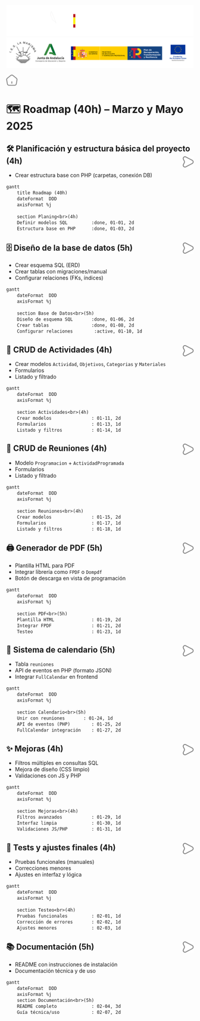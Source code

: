 ![](https://raw.githubusercontent.com/jcorvid509/.resGen/9cf65965f880c39d5e634d73522a6d656c4ea501/_bannerD.png#gh-dark-mode-only)
![](https://raw.githubusercontent.com/jcorvid509/.resGen/9cf65965f880c39d5e634d73522a6d656c4ea501/_bannerL.png#gh-light-mode-only)

<a href="/README.md"><img src="https://raw.githubusercontent.com/jcorvid509/.resGen/9cf65965f880c39d5e634d73522a6d656c4ea501/_home.svg" height="30"></a>

# 🗺️ Roadmap (40h) – Marzo y Mayo 2025

## 🛠️ Planificación y estructura básica del proyecto (4h)<a href="1.plan.md"><img src="https://raw.githubusercontent.com/jcorvid509/.resGen/dbf0397a38c3e0828d9bd164f719d77f3d977cda/_arrow.svg" height="30" align="right"></a>
- Crear estructura base con PHP (carpetas, conexión DB)

```mermaid
gantt
    title Roadmap (40h)
    dateFormat  DDD
    axisFormat %j

    section Planing<br>(4h)
    Definir modelos SQL         :done, 01-01, 2d
    Estructura base en PHP      :done, 01-03, 2d
```

## 🗄️ Diseño de la base de datos (5h)<a href="2.db.md"><img src="https://raw.githubusercontent.com/jcorvid509/.resGen/dbf0397a38c3e0828d9bd164f719d77f3d977cda/_arrow.svg" height="30" align="right"></a>

- Crear esquema SQL (ERD)
- Crear tablas con migraciones/manual
- Configurar relaciones (FKs, índices)

```mermaid
gantt
    dateFormat  DDD
    axisFormat %j

    section Base de Datos<br>(5h)
    Diseño de esquema SQL       :done, 01-06, 2d
    Crear tablas                :done, 01-08, 2d
    Configurar relaciones        :active, 01-10, 1d
```

## 🎯 CRUD de Actividades (4h)<a href="3.act.md"><img src="https://raw.githubusercontent.com/jcorvid509/.resGen/dbf0397a38c3e0828d9bd164f719d77f3d977cda/_arrow.svg" height="30" align="right"></a>

- Crear modelos `Actividad`, `Objetivos`, `Categorias` y `Materiales`
- Formularios
- Listado y filtrado

```mermaid
gantt
    dateFormat  DDD
    axisFormat %j

    section Actividades<br>(4h)
    Crear modelos               : 01-11, 2d
    Formularios                 : 01-13, 1d
    Listado y filtros           : 01-14, 1d
```

## 📅 CRUD de Reuniones (4h)<a href="4.reu.md"><img src="https://raw.githubusercontent.com/jcorvid509/.resGen/dbf0397a38c3e0828d9bd164f719d77f3d977cda/_arrow.svg" height="30" align="right"></a>
- Modelo `Programacion` + `ActividadProgramada`
- Formularios
- Listado y filtrado

```mermaid
gantt
    dateFormat  DDD
    axisFormat %j
   
    section Reuniones<br>(4h)
    Crear modelos               : 01-15, 2d
    Formularios                 : 01-17, 1d
    Listado y filtros           : 01-18, 1d
```

## 🖨️ Generador de PDF (5h)<a href="5.pdf.md"><img src="https://raw.githubusercontent.com/jcorvid509/.resGen/dbf0397a38c3e0828d9bd164f719d77f3d977cda/_arrow.svg" height="30" align="right"></a>
- Plantilla HTML para PDF
- Integrar librería como `FPDF` o `Dompdf`
- Botón de descarga en vista de programación

```mermaid
gantt
    dateFormat  DDD
    axisFormat %j

    section PDF<br>(5h)
    Plantilla HTML              : 01-19, 2d
    Integrar FPDF               : 01-21, 2d
    Testeo                      : 01-23, 1d
```

## 📆 Sistema de calendario (5h)<a href="6.cld.md"><img src="https://raw.githubusercontent.com/jcorvid509/.resGen/dbf0397a38c3e0828d9bd164f719d77f3d977cda/_arrow.svg" height="30" align="right"></a>

- Tabla `reuniones`
- API de eventos en PHP (formato JSON)
- Integrar `FullCalendar` en frontend

```mermaid
gantt
    dateFormat  DDD
    axisFormat %j
   
    section Calendario<br>(5h)
    Unir con reuniones       : 01-24, 1d
    API de eventos (PHP)        : 01-25, 2d
    FullCalendar integración    : 01-27, 2d
```

## ✨ Mejoras (4h)<a href="7.imp.md"><img src="https://raw.githubusercontent.com/jcorvid509/.resGen/dbf0397a38c3e0828d9bd164f719d77f3d977cda/_arrow.svg" height="30" align="right"></a>

- Filtros múltiples en consultas SQL
- Mejora de diseño (CSS limpio)
- Validaciones con JS y PHP

```mermaid
gantt
    dateFormat  DDD
    axisFormat %j

    section Mejoras<br>(4h)
    Filtros avanzados           : 01-29, 1d
    Interfaz limpia             : 01-30, 1d
    Validaciones JS/PHP         : 01-31, 1d
```

## 🧪 Tests y ajustes finales (4h)<a href="8.test.md"><img src="https://raw.githubusercontent.com/jcorvid509/.resGen/dbf0397a38c3e0828d9bd164f719d77f3d977cda/_arrow.svg" height="30" align="right"></a>

- Pruebas funcionales (manuales)
- Correcciones menores
- Ajustes en interfaz y lógica

```mermaid
gantt
    dateFormat  DDD
    axisFormat %j

    section Testeo<br>(4h)
    Pruebas funcionales         : 02-01, 1d
    Corrección de errores       : 02-02, 1d
    Ajustes menores             : 02-03, 1d
```

## 📚 Documentación (5h)<a href="9.doc.md"><img src="https://raw.githubusercontent.com/jcorvid509/.resGen/dbf0397a38c3e0828d9bd164f719d77f3d977cda/_arrow.svg" height="30" align="right"></a>

- README con instrucciones de instalación
- Documentación técnica y de uso

```mermaid
gantt
    dateFormat  DDD
    axisFormat %j
    section Documentación<br>(5h)
    README completo             : 02-04, 3d
    Guía técnica/uso            : 02-07, 2d
```
